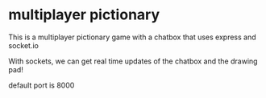 # multiplayer pictionary

This is a multiplayer pictionary game with a chatbox that uses express and socket.io 

With sockets, we can get real time updates of the chatbox and the drawing pad!

default port is 8000
